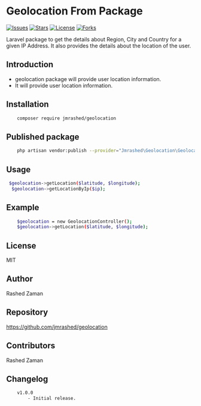 # Geolocation From Package

[![Issues](https://img.shields.io/github/issues/jmrashed/geolocation.svg?style=flat-square)](https://github.com)
[![Stars](https://img.shields.io/github/stars/jmrashed/geolocation.svg?style=flat-square)](https://github.com)
[![License](https://img.shields.io/github/license/jmrashed/geolocation.svg?style=flat-square)](https://github.com)
[![Forks](https://img.shields.io/github/forks/jmrashed/geolocation.svg?style=flat-square)](https://github.com)

Laravel package to get the details about Region, City and Country for a given IP Address. It also provides the details about the location of the user.

## Introduction

- geolocation package will provide user location information.
- It will provide user location information.

## Installation

```bash
    composer require jmrashed/geolocation
```

## Published package

```bash
    php artisan vendor:publish --provider="Jmrashed\Geolocation\GeolocationServiceProvider" --tag='geolocation'
```

## Usage

```bash
 $geolocation->getLocation($latitude, $longitude);
  $geolocation->getLocationByIp($ip);
```

## Example

```bash
    $geolocation = new GeolocationController();
    $geolocation->getLocation($latitude, $longitude);
```

## License

MIT

## Author

Rashed Zaman

## Repository

https://github.com/jmrashed/geolocation

## Contributors

Rashed Zaman

## Changelog

```bash
    v1.0.0
        - Initial release.
```
